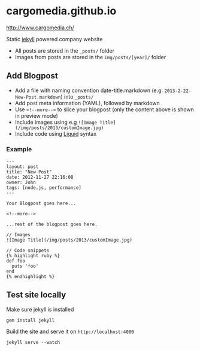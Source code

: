 cargomedia.github.io
====================

http://www.cargomedia.ch/

Static [jekyll](http://jekyllrb.com/) powered company website

- All posts are stored in the `_posts/` folder
- Images from posts are stored in the `img/posts/[year]/` folder

## Add Blogpost

- Add a file with naming convention date-title.markdown (e.g. `2013-2-22-New-Post.markdown`) into `_posts/`
- Add post meta information (YAML), followed by markdown
- Use `<!--more-->` to slice your blogpost (only the content above is shown in preview mode)
- Include images using e.g `![Image Title](/img/posts/2013/customImage.jpg)`
- Include code using [Liquid](http://docs.shopify.com/themes/liquid-basics) syntax

### Example

```
---
layout: post
title: "New Post"
date: 2012-11-27 22:16:08
owner: John
tags: [node.js, performance]
---

Your Blogpost goes here...

<!--more-->

...rest of the blogpost goes here.

// Images
![Image Title](/img/posts/2013/customImage.jpg)

// Code snippets
{% highlight ruby %}
def foo
  puts 'foo'
end
{% endhighlight %}
```

## Test site locally

Make sure jekyll is installed
```
gem install jekyll
```
Build the site and serve it on `http://localhost:4000`
```
jekyll serve --watch
```
